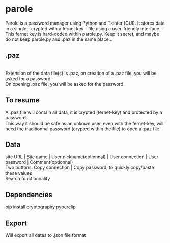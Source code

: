 # parole
Parole is a password manager using Python and Tkinter (GUI).  It stores data in a single - crypted with a fernet key - file using a user-friendly interface.
<br>This fernet key is hard-coded within parole.py. Keep it secret, and maybe do not keep parole.py and .paz in the same place...

## .paz
<br>Extension of the data file(s) is .paz, on creation of a .paz file, you will be asked for a password.
<br>On opening .paz file, you will be asked for the password.

## To resume
A .paz file will contain all data, it is crypted (fernet-key) and protected by a password.
<br>This way it should be safe as an unkown user, even with the fernet-key, will need the traditionnal password (crypted within the file) to open a .paz file.

## Data
site URL | Site name | User nickname(optionnal) | User connection | User password | Comment(optionnal)
<br>Two buttons: Copy connection | Copy password, to quickly copy/paste these values
<br>Search functionnality

## Dependencies
pip install cryptography pyperclip

## Export
Will export all datas to .json file format
